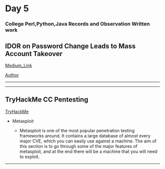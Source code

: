 # Day 5

### College Perl,Python,Java Records and Observation Written work

## IDOR on Password Change Leads to Mass Account Takeover

[Medium_Link](https://medium.com/@blackstorm.hacker777/get-your-own-hacking-vps-for-free-in-2022-89f5cc678758)


[Author](https://medium.com/@blackstorm.hacker777)


---

---

## TryHackMe CC Pentesting

[TryHackMe](https://tryhackme.com/room/ccpentesting)

-   Metasploit

    - Metasploit is one of the most popular penetration testing frameworks around. It contains a large database of almost every major CVE, which you can easily use against a machine. The aim of this section is to go through some of the major features of metasploit, and at the end there will be a machine that you will need to exploit.


---
